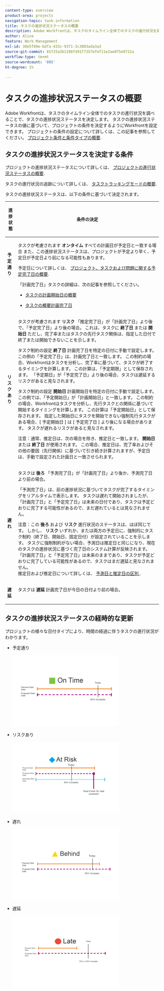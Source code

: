 ```yaml
---
content-type: overview
product-area: projects
navigation-topic: task-information
title: タスクの進捗状況ステータスの概要
description: Adobe Workfrontは、タスクのタイムライン全体でのタスクの進行状況を調べることで、タスクの進捗状況ステータスを決定します。 タスクの進捗状況ステータスの値に基づいて、プロジェクトの条件を決定するようにWorkfrontを設定できます。 プロジェクトの条件の設定の詳細については、「プロジェクトの条件と条件の種類の概要」を参照してください。
author: Alina
feature: Work Management
exl-id: 38e5f89e-bdfa-433c-9371-3c3003ada3a3
source-git-commit: 65f25a3b1198f491f7357efef11e2ae075e9721a
workflow-type: tm+mt
source-wordcount: '805'
ht-degree: 1%

---
```


# タスクの進捗状況ステータスの概要

Adobe Workfrontは、タスクのタイムライン全体でのタスクの進行状況を調べることで、タスクの進捗状況ステータスを決定します。 タスクの進捗状況ステータスの値に基づいて、プロジェクトの条件を決定するようにWorkfrontを設定できます。 プロジェクトの条件の設定について詳しくは、この記事を参照してください。 [プロジェクト条件と条件タイプの概要](../../../manage-work/projects/manage-projects/project-condition-and-condition-type.md).

## タスクの進捗状況ステータスを決定する条件

プロジェクトの進捗状況ステータスについて詳しくは、 [プロジェクトの進行状況ステータスの概要](../../../manage-work/projects/planning-a-project/project-progress-status.md).

タスクの進行状況の追跡について詳しくは、 [タスクトラッキングモードの概要](../../../manage-work/tasks/task-information/task-tracking-mode.md).

タスクの進捗状況ステータスは、以下の条件に基づいて決定されます。

<table> 
 <col> 
 <col> 
 <thead> 
  <tr> 
   <th> <p><strong>進捗状態</strong> </p> </th> 
   <th> <p><strong>条件の決定</strong> </p> </th> 
  </tr> 
 </thead> 
 <tbody> 
  <tr valign="top"> 
   <td scope="col"> <p> </p> <p><strong>予定通り</strong> </p> </td> 
   <td scope="col"> <p>タスクが考慮されます <strong>オンタイム</strong> すべての計画日が予定日と一致する場合 また、この進捗状況ステータスは、プロジェクトが予定より早く、予定日が予定日より前になる可能性もあります。</p> <p>予定日について詳しくは、 <a href="../../../manage-work/projects/planning-a-project/project-projected-completion-date.md" class="MCXref xref">プロジェクト、タスクおよび問題に関する予定完了日の概要</a>.</p> <p>「計画完了日」タスクの詳細は、次の記事を参照してください。</p> 
    <ul> 
     <li> <p><a href="../../../manage-work/tasks/task-information/task-planned-start-date.md" class="MCXref xref">タスクの計画開始日の概要</a> </p> </li> 
     <li> <p><a href="../../../manage-work/tasks/task-information/task-planned-completion-date.md" class="MCXref xref">タスクの概要計画完了日</a> </p> </li> 
    </ul> </td> 
  </tr> 
  <tr> 
   <td><p></p> <p><strong>リスクあり</strong> </p> </td> 
   <td><p>タスクが考慮されます <strong>リスク</strong> 「推定完了日」が「計画完了日」より後で、「予定完了日」より後の場合。 これは、タスクに <strong>終了日</strong> または <strong>開始日</strong> ただし、完了率またはタスクの先行タスク関係は、指定した日付で終了または開始できないことを示します。 </p><p> タスク制約の設定 <strong>終了日</strong> 計画完了日を特定の日付に手動で設定します。 この例の「予定完了日」は、計画完了日と一致します。 この制約の場合、Workfrontはタスクを分析し、完了率に基づいて、タスクが終了するタイミングを計算します。 この計算は、「予定期限」として保存されます。 「予定期日」が「予定完了日」より後の場合、タスクは遅延するリスクがあると見なされます。 </p> <p> タスク制約の設定 <strong>開始日</strong> 計画開始日を特定の日付に手動で設定します。 この例では、「予定開始日」が「計画開始日」と一致します。 この制約の場合、Workfrontはタスクを分析し、先行タスクとの関係に基づいて開始するタイミングを計算します。 この計算は「予定開始日」として保存されます。 指定した開始日にタスクを開始できない強制先行タスクがある場合、[ 予定開始日 ] は [ 予定完了日 ] より後になる場合があります。 タスクが遅れるリスクがあると見なされます。 </p> <p>注意：通常、推定日は、次の場合を除き、推定日と一致します。 <strong>開始日</strong> または <strong>終了日</strong> が使用されます。 この場合、推定日は、完了率およびその他の要因（先行関係）に基づいて引き続き計算されますが、予定日は、手動で設定された計画日と一致させられます。</p> </td> 
  </tr> 
  <tr> 
   <td> <p><strong>遅れ</strong> </p> </td> 
   <td> <p>タスクは <strong>後ろ</strong> 「予測完了日」が「計画完了日」より後か、予測完了日より前の場合。</p> <p>「予測完了日」は、前の進捗状況に基づいてタスクが完了するタイミングをリアルタイムで表示します。 タスクは遅れて開始されましたが、「計画完了日」と「予定完了日」は未来の日付であり、タスクは予定どおりに完了する可能性があるので、まだ遅れているとは見なされません。</p> <p>注意：この <strong>後ろ</strong> および <strong>リスク</strong> 進行状況のステータスは、ほぼ同じです。 しかし、 <strong>リスク</strong> いずれか、または両方の予定日に、強制的にタスク制約（終了日、開始日、固定日付）が設定されていることを示します。 タスクに強制制約がない場合、予測日は推定日と同じになり、現在のタスクの進捗状況に基づく完了日のシステム計算が反映されます。 「計画完了日」と「予定完了日」は未来のままであり、タスクが予定どおりに完了している可能性があるので、タスクはまだ遅延と見なされません。<br>推定日および推定日について詳しくは、 <a href="../../../manage-work/tasks/task-information/differentiate-projected-estimated-dates.md" class="MCXref xref">予測日と推定日の区別 </a>.</p> </td> 
  </tr> 
  <tr valign="top"> 
   <td> <p><strong>遅延</strong> </p> </td> 
   <td> <p>タスクは <strong>遅延</strong> 計画完了日が今日の日付より前の場合。<br></p> </td> 
  </tr> 
 </tbody> 
</table>

## タスクの進捗状況ステータスの経時的な更新

プロジェクトの様々な日付タイプにより、時間の経過に伴うタスクの進行状況がわかります。

* 予定通り

   ![](assets/on-time-progress-status-350x233.png)

* リスクあり

   ![](assets/at-risk-progress-status-350x233.png)

* 遅れ

   ![](assets/behind-progress-status-350x233.png)

* 遅延

   ![](assets/late-progress-status-350x233.png)
